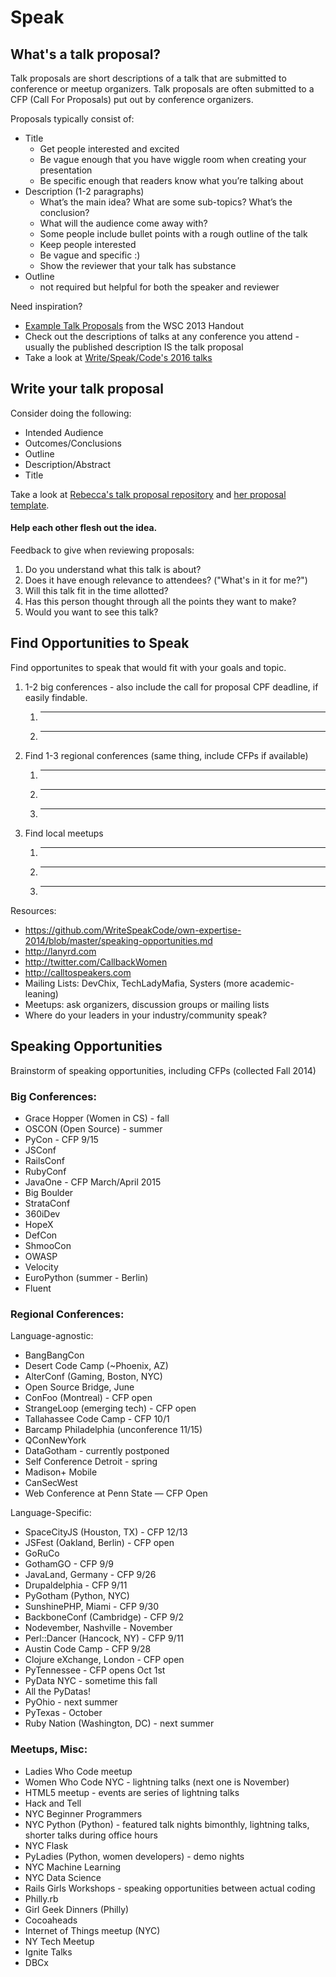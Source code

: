 # Speak

What's a talk proposal?
-----------------------------------------

Talk proposals are short descriptions of a talk that are submitted to
conference or meetup organizers. Talk proposals are often submitted to a
CFP (Call For Proposals) put out by conference organizers.

Proposals typically consist of:
-   Title
    -   Get people interested and excited
    -   Be vague enough that you have wiggle room when creating your presentation
    -   Be specific enough that readers know what you’re talking about
-   Description (1-2 paragraphs)
    -   What’s the main idea? What are some sub­-topics? What’s the conclusion?
    -   What will the audience come away with?
    -   Some people include bullet points with a rough outline of the talk
    -   Keep people interested
    -   Be vague and specific :)
    -   Show the reviewer that your talk has substance
-   Outline
    - not required but helpful for both the speaker and reviewer


Need inspiration? 
* [Example Talk Proposals](https://github.com/WriteSpeakCode/2013curriculum/blob/master/speak/speak_day_guide_%2B_exercises.md#example-talk-proposals) from the WSC 2013 Handout
* Check out the descriptions of talks at any conference you attend - usually the published description IS the talk proposal
* Take a look at [Write/Speak/Code's 2016 talks](https://2016.writespeakcode.com/talks)

Write your talk proposal
-----------------------------------------

Consider doing the following:
* Intended Audience
* Outcomes/Conclusions
* Outline
* Description/Abstract
* Title

Take a look at [Rebecca's talk proposal repository](https://github.com/rmw/talks) and [her proposal template](https://github.com/rmw/talks/blob/master/template.md).

#### Help each other flesh out the idea.

Feedback to give when reviewing proposals:

1.  Do you understand what this talk is about?
2.  Does it have enough relevance to attendees? ("What's in it for me?")
3.  Will this talk fit in the time allotted?
4.  Has this person thought through all the points they want to make?
5.  Would you want to see this talk?

Find Opportunities to Speak
--------------------------------------------
Find opportunites to speak that would fit with your goals and topic.

1. 1-2 big conferences - also include the call for proposal CPF deadline, if easily findable.
    1. ______________________
    2. ______________________
2. Find 1-3 regional conferences (same thing, include CFPs if available)
    1. ______________________
    2. ______________________
    3. ______________________
3. Find local meetups
    1. ______________________
    2. ______________________
    3. ______________________

Resources:
-   <https://github.com/WriteSpeakCode/own-expertise-2014/blob/master/speaking-opportunities.md>
-   <http://lanyrd.com>
-   <http://twitter.com/CallbackWomen>
-   <http://calltospeakers.com>
-   Mailing Lists: DevChix, TechLadyMafia, Systers (more academic-leaning)
-   Meetups: ask organizers, discussion groups or mailing lists
-   Where do your leaders in your industry/community speak?

Speaking Opportunities
--------------------------------------------
Brainstorm of speaking opportunities, including CFPs (collected Fall 2014)

### Big Conferences:

-	Grace Hopper (Women in CS) - fall
-	OSCON (Open Source) - summer
-	PyCon - CFP 9/15
-	JSConf
-	RailsConf
-	RubyConf
-	JavaOne - CFP March/April 2015
-	Big Boulder
-	StrataConf
-	360iDev
-	HopeX
-	DefCon
-	ShmooCon
-	OWASP
-	Velocity
-	EuroPython (summer - Berlin)
-	Fluent

### Regional Conferences:

Language-agnostic:
-	BangBangCon
-	Desert Code Camp (~Phoenix, AZ)
-	AlterConf (Gaming, Boston, NYC)
-	Open Source Bridge, June
-	ConFoo (Montreal) - CFP open
-	StrangeLoop (emerging tech) - CFP open
-	Tallahassee Code Camp - CFP 10/1
-	Barcamp Philadelphia (unconference 11/15)
-	QConNewYork 
-	DataGotham - currently postponed
-	Self Conference Detroit - spring
-	Madison+ Mobile 
-	CanSecWest
-	Web Conference at Penn State — CFP Open

Language-Specific:
-	SpaceCityJS (Houston, TX) - CFP 12/13
-	JSFest (Oakland, Berlin) - CFP open
-	GoRuCo
-	GothamGO - CFP 9/9
-	JavaLand, Germany - CFP 9/26
-	Drupaldelphia - CFP 9/11
-	PyGotham (Python, NYC)
-	SunshinePHP, Miami - CFP 9/30
-	BackboneConf (Cambridge) - CFP 9/2
-	Nodevember, Nashville - November
-	Perl::Dancer (Hancock, NY) - CFP 9/11
-	Austin Code Camp - CFP 9/28
-	Clojure eXchange, London - CFP open
-	PyTennessee - CFP opens Oct 1st
-	PyData NYC - sometime this fall
-	All the PyDatas!
-	PyOhio - next summer
-	PyTexas - October
-	Ruby Nation (Washington, DC) - next summer


### Meetups, Misc:

-	Ladies Who Code meetup
-	Women Who Code NYC - lightning talks (next one is November)
-	HTML5 meetup - events are series of lightning talks
-	Hack and Tell
-	NYC Beginner Programmers
-	NYC Python (Python) - featured talk nights bimonthly, lightning talks, shorter talks during office hours
-	NYC Flask
-	PyLadies (Python, women developers) - demo nights
-	NYC Machine Learning
-	NYC Data Science
-	Rails Girls Workshops - speaking opportunities between actual coding
-	Philly.rb
-	Girl Geek Dinners (Philly)
-	Cocoaheads
-	Internet of Things meetup (NYC)
-	NY Tech Meetup
-	Ignite Talks
-	DBCx
